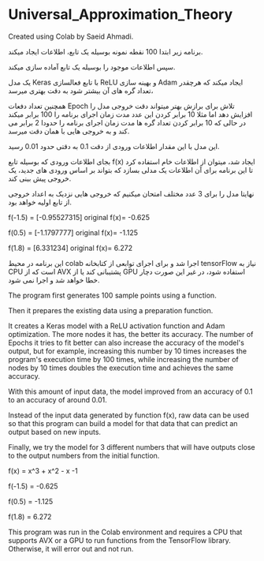 # Universal_Approximation_Theory

Created using Colab by Saeid Ahmadi.

برنامه زیر ابتدا 100 نقطه نمونه بوسیله یک تابع، اطلاعات ایجاد میکند.

سپس اطلاعات موجود را بوسیله یک تابع آماده سازی میکند.

یک مدل Keras با تابع فعالسازی ReLU و بهینه سازی Adam ایجاد میکند که هرچقدر تعداد گره های آن بیشتر شود به دقت بهتری میرسد،

همچنین تعداد دفعات Epoch تلاش برای برازش بهتر میتواند دقت خروجی مدل را افزایش دهد اما مثلا 10 برابر کردن این عدد مدت زمان اجرای برنامه را 100 برابر میکند در حالی که 10 برابر کردن تعداد گره ها مدت زمان اجرای برنامه را حدودا 2 برابر می کند و به خروجی هایی با همان دقت میرسد.

این مدل با این مقدار اطلاعات ورودی از دقت 0.1 به دقتی حدود 0.01 رسید.

بجای اطلاعات ورودی که بوسیله تابع f(x) ایجاد شد، میتوان از اطلاعات خام استفاده کرد تا این برنامه برای آن اطلاعات یک مدلی بسازد که بتواند بر اساس ورودی های جدید، یک خروجی پیش بینی کند.

نهایتا مدل را برای 3 عدد مختلف امتحان میکنیم که خروجی هایی نزدیک به اعداد خروجی از تابع اولیه خواهد بود.

f(-1.5) =  [-0.95527315]   original f(x)=  -0.625

f(0.5)  =  [-1.1797777]    original f(x)=  -1.125

f(1.8)  =  [6.331234]      original f(x)=  6.272

این برنامه در محیط colab اجرا شد و برای اجرای توابعی از کتابخانه tensorFlow نیاز به CPU است که از AVX پشتیبانی کند یا از GPU استفاده شود، در غیر این صورت دچار خطا خواهد شد و اجرا نمی شود.

The program first generates 100 sample points using a function.

Then it prepares the existing data using a preparation function.

It creates a Keras model with a ReLU activation function and Adam optimization. The more nodes it has, the better its accuracy. The number of Epochs it tries to fit better can also increase the accuracy of the model's output, but for example, increasing this number by 10 times increases the program's execution time by 100 times, while increasing the number of nodes by 10 times doubles the execution time and achieves the same accuracy.

With this amount of input data, the model improved from an accuracy of 0.1 to an accuracy of around 0.01.

Instead of the input data generated by function f(x), raw data can be used so that this program can build a model for that data that can predict an output based on new inputs.

Finally, we try the model for 3 different numbers that will have outputs close to the output numbers from the initial function.

f(x) = x^3 + x^2 - x -1

f(-1.5) = -0.625

f(0.5) = -1.125

f(1.8) = 6.272

This program was run in the Colab environment and requires a CPU that supports AVX or a GPU to run functions from the TensorFlow library. Otherwise, it will error out and not run.
